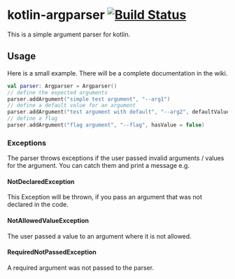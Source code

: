 # kotlin-argparser [![Build Status](https://travis-ci.org/tarantelklient/kotlin-argparser.svg?branch=master)](https://travis-ci.org/tarantelklient/kotlin-argparser)

This is a simple argument parser for kotlin.


## Usage
Here is a small example. There will be a complete documentation in the wiki.

```kotlin
val parser: Argparser = Argparser()
// define the expected arguments
parser.addArgument("simple test argument", "--arg1")
// define a default value for an argument
parser.addArgument("test argument with default", "--arg2", defaultValue = "hello world")
// define a flag
parser.addArgument("flag argument", "--flag", hasValue = false)
```

### Exceptions
The parser throws exceptions if the user passed invalid arguments / values for the argument.
You can catch them and print a message e.g.

#### NotDeclaredException
This Exception will be thrown, if you pass an argument that was not declared in the code.

#### NotAllowedValueException
The user passed a value to an argument where it is not allowed.

#### RequiredNotPassedException
A required argument was not passed to the parser.
